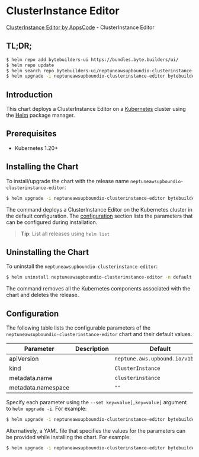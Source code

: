 # ClusterInstance Editor

[ClusterInstance Editor by AppsCode](https://byte.builders) - ClusterInstance Editor

## TL;DR;

```bash
$ helm repo add bytebuilders-ui https://bundles.byte.builders/ui/
$ helm repo update
$ helm search repo bytebuilders-ui/neptuneawsupboundio-clusterinstance-editor --version=v0.4.18
$ helm upgrade -i neptuneawsupboundio-clusterinstance-editor bytebuilders-ui/neptuneawsupboundio-clusterinstance-editor -n default --create-namespace --version=v0.4.18
```

## Introduction

This chart deploys a ClusterInstance Editor on a [Kubernetes](http://kubernetes.io) cluster using the [Helm](https://helm.sh) package manager.

## Prerequisites

- Kubernetes 1.20+

## Installing the Chart

To install/upgrade the chart with the release name `neptuneawsupboundio-clusterinstance-editor`:

```bash
$ helm upgrade -i neptuneawsupboundio-clusterinstance-editor bytebuilders-ui/neptuneawsupboundio-clusterinstance-editor -n default --create-namespace --version=v0.4.18
```

The command deploys a ClusterInstance Editor on the Kubernetes cluster in the default configuration. The [configuration](#configuration) section lists the parameters that can be configured during installation.

> **Tip**: List all releases using `helm list`

## Uninstalling the Chart

To uninstall the `neptuneawsupboundio-clusterinstance-editor`:

```bash
$ helm uninstall neptuneawsupboundio-clusterinstance-editor -n default
```

The command removes all the Kubernetes components associated with the chart and deletes the release.

## Configuration

The following table lists the configurable parameters of the `neptuneawsupboundio-clusterinstance-editor` chart and their default values.

|     Parameter      | Description |                   Default                   |
|--------------------|-------------|---------------------------------------------|
| apiVersion         |             | <code>neptune.aws.upbound.io/v1beta1</code> |
| kind               |             | <code>ClusterInstance</code>                |
| metadata.name      |             | <code>clusterinstance</code>                |
| metadata.namespace |             | <code>""</code>                             |


Specify each parameter using the `--set key=value[,key=value]` argument to `helm upgrade -i`. For example:

```bash
$ helm upgrade -i neptuneawsupboundio-clusterinstance-editor bytebuilders-ui/neptuneawsupboundio-clusterinstance-editor -n default --create-namespace --version=v0.4.18 --set apiVersion=neptune.aws.upbound.io/v1beta1
```

Alternatively, a YAML file that specifies the values for the parameters can be provided while
installing the chart. For example:

```bash
$ helm upgrade -i neptuneawsupboundio-clusterinstance-editor bytebuilders-ui/neptuneawsupboundio-clusterinstance-editor -n default --create-namespace --version=v0.4.18 --values values.yaml
```
